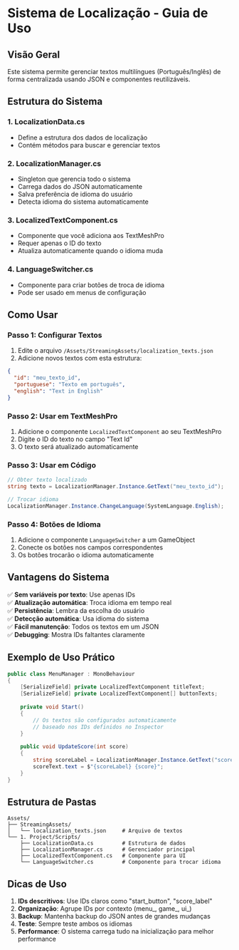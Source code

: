 # Sistema de Localização - Guia de Uso

## Visão Geral
Este sistema permite gerenciar textos multilíngues (Português/Inglês) de forma centralizada usando JSON e componentes reutilizáveis.

## Estrutura do Sistema

### 1. LocalizationData.cs
- Define a estrutura dos dados de localização
- Contém métodos para buscar e gerenciar textos

### 2. LocalizationManager.cs
- Singleton que gerencia todo o sistema
- Carrega dados do JSON automaticamente
- Salva preferência de idioma do usuário
- Detecta idioma do sistema automaticamente

### 3. LocalizedTextComponent.cs
- Componente que você adiciona aos TextMeshPro
- Requer apenas o ID do texto
- Atualiza automaticamente quando o idioma muda

### 4. LanguageSwitcher.cs
- Componente para criar botões de troca de idioma
- Pode ser usado em menus de configuração

## Como Usar

### Passo 1: Configurar Textos
1. Edite o arquivo `/Assets/StreamingAssets/localization_texts.json`
2. Adicione novos textos com esta estrutura:
```json
{
  "id": "meu_texto_id",
  "portuguese": "Texto em português",
  "english": "Text in English"
}
```

### Passo 2: Usar em TextMeshPro
1. Adicione o componente `LocalizedTextComponent` ao seu TextMeshPro
2. Digite o ID do texto no campo "Text Id"
3. O texto será atualizado automaticamente

### Passo 3: Usar em Código
```csharp
// Obter texto localizado
string texto = LocalizationManager.Instance.GetText("meu_texto_id");

// Trocar idioma
LocalizationManager.Instance.ChangeLanguage(SystemLanguage.English);
```

### Passo 4: Botões de Idioma
1. Adicione o componente `LanguageSwitcher` a um GameObject
2. Conecte os botões nos campos correspondentes
3. Os botões trocarão o idioma automaticamente

## Vantagens do Sistema

✅ **Sem variáveis por texto**: Use apenas IDs  
✅ **Atualização automática**: Troca idioma em tempo real  
✅ **Persistência**: Lembra da escolha do usuário  
✅ **Detecção automática**: Usa idioma do sistema  
✅ **Fácil manutenção**: Todos os textos em um JSON  
✅ **Debugging**: Mostra IDs faltantes claramente  

## Exemplo de Uso Prático

```csharp
public class MenuManager : MonoBehaviour
{
    [SerializeField] private LocalizedTextComponent titleText;
    [SerializeField] private LocalizedTextComponent[] buttonTexts;
    
    private void Start()
    {
        // Os textos são configurados automaticamente
        // baseado nos IDs definidos no Inspector
    }
    
    public void UpdateScore(int score)
    {
        string scoreLabel = LocalizationManager.Instance.GetText("score_label");
        scoreText.text = $"{scoreLabel} {score}";
    }
}
```

## Estrutura de Pastas
```
Assets/
├── StreamingAssets/
│   └── localization_texts.json     # Arquivo de textos
└── 1. Project/Scripts/
    ├── LocalizationData.cs         # Estrutura de dados
    ├── LocalizationManager.cs      # Gerenciador principal
    ├── LocalizedTextComponent.cs   # Componente para UI
    └── LanguageSwitcher.cs         # Componente para trocar idioma
```

## Dicas de Uso

1. **IDs descritivos**: Use IDs claros como "start_button", "score_label"
2. **Organização**: Agrupe IDs por contexto (menu_, game_, ui_)
3. **Backup**: Mantenha backup do JSON antes de grandes mudanças
4. **Teste**: Sempre teste ambos os idiomas
5. **Performance**: O sistema carrega tudo na inicialização para melhor performance